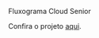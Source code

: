 
Fluxograma Cloud Senior
<br>

Confira o projeto <a href="https://github.com/Guilherme-Vailatti/fluxo-hcm-v2/commit/d516e3d841e3e53ed4ddcb434f9d59f09d904a58" target="_blank"> aqui</a>.
